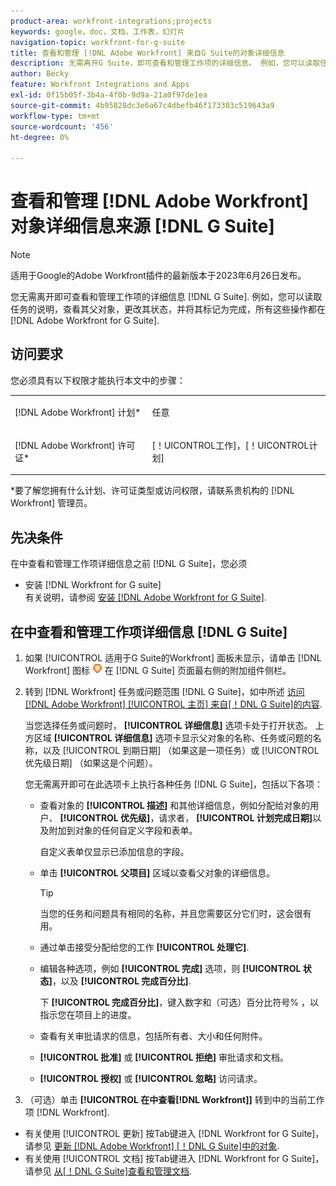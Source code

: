 ```yaml
---
product-area: workfront-integrations;projects
keywords: google，doc，文档，工作表，幻灯片
navigation-topic: workfront-for-g-suite
title: 查看和管理 [!DNL Adobe Workfront] 来自G Suite的对象详细信息
description: 无需离开G Suite，即可查看和管理工作项的详细信息。 例如，您可以读取任务的说明，查看其父对象，更改其状态，并将其标记为完成，所有这些操作都在 [!DNL Adobe Workfront] （对于G Suite）。
author: Becky
feature: Workfront Integrations and Apps
exl-id: 0f15b05f-3b4a-4f0b-9d9a-21a0f97de1ea
source-git-commit: 4b95828dc3e6a67c4dbefb46f173303c519643a9
workflow-type: tm+mt
source-wordcount: '456'
ht-degree: 0%

---
```


# 查看和管理 [!DNL Adobe Workfront] 对象详细信息来源 [!DNL G Suite]

>[!NOTE]
>
>适用于Google的Adobe Workfront插件的最新版本于2023年6月26日发布。

您无需离开即可查看和管理工作项的详细信息 [!DNL G Suite]. 例如，您可以读取任务的说明，查看其父对象，更改其状态，并将其标记为完成，所有这些操作都在 [!DNL Adobe Workfront for G Suite].

## 访问要求

您必须具有以下权限才能执行本文中的步骤：

<table style="table-layout:auto"> 
 <col> 
 <col> 
 <tbody> 
  <tr> 
   <td role="rowheader">[!DNL Adobe Workfront] 计划*</td> 
   <td> <p>任意</p> </td> 
  </tr> 
  <tr> 
   <td role="rowheader">[!DNL Adobe Workfront] 许可证*</td> 
   <td> <p>[！UICONTROL工作]，[！UICONTROL计划]</p> </td> 
  </tr> 
</tbody> 
</table>

&#42;要了解您拥有什么计划、许可证类型或访问权限，请联系贵机构的 [!DNL Workfront] 管理员。

## 先决条件

在中查看和管理工作项详细信息之前 [!DNL G Suite]，您必须

* 安装 [!DNL Workfront for G suite]\
   有关说明，请参阅 [安装 [!DNL Adobe Workfront for G Suite]](../../workfront-integrations-and-apps/workfront-for-g-suite/install-workfront-for-gsuite.md).

## 在中查看和管理工作项详细信息 [!DNL G Suite]

1. 如果 [!UICONTROL 适用于G Suite的Workfront] 面板未显示，请单击 [!DNL Workfront] 图标 ![](assets/wf-lion-icon.png) 在 [!DNL G Suite] 页面最右侧的附加组件侧栏。
1. 转到 [!DNL Workfront] 任务或问题范围 [!DNL G Suite]，如中所述 [访问 [!DNL Adobe Workfront] [!UICONTROL 主页] 来自[！DNL G Suite]的内容](../../workfront-integrations-and-apps/workfront-for-g-suite/access-wf-home-content-from-g-suite.md).

   当您选择任务或问题时， **[!UICONTROL 详细信息]** 选项卡处于打开状态。 上方区域 **[!UICONTROL 详细信息]** 选项卡显示父对象的名称、任务或问题的名称，以及 [!UICONTROL 到期日期] （如果这是一项任务）或 [!UICONTROL 优先级日期] （如果这是个问题）。


   您无需离开即可在此选项卡上执行各种任务 [!DNL G Suite]，包括以下各项：

   * 查看对象的 **[!UICONTROL 描述]** 和其他详细信息，例如分配给对象的用户、 **[!UICONTROL 优先级]**，请求者， **[!UICONTROL 计划完成日期]**&#x200B;以及附加到对象的任何自定义字段和表单。

     自定义表单仅显示已添加信息的字段。

   * 单击 **[!UICONTROL 父项目]** 区域以查看父对象的详细信息。

     >[!TIP]
     >
     >当您的任务和问题具有相同的名称，并且您需要区分它们时，这会很有用。

   * 通过单击接受分配给您的工作 **[!UICONTROL 处理它]**.
   * 编辑各种选项，例如 **[!UICONTROL 完成]** 选项，则 **[!UICONTROL 状态]**，以及 **[!UICONTROL 完成百分比]**.

     下 **[!UICONTROL 完成百分比]**，键入数字和（可选）百分比符号% ，以指示您在项目上的进度。
   * 查看有关审批请求的信息，包括所有者、大小和任何附件。
   * **[!UICONTROL 批准]** 或 **[!UICONTROL 拒绝]** 审批请求和文档。

   * **[!UICONTROL 授权]** 或 **[!UICONTROL 忽略]** 访问请求。

1. （可选）单击 **[!UICONTROL 在中查看[!DNL Workfront]]** 转到中的当前工作项 [!DNL Workfront].

* 有关使用 [!UICONTROL 更新] 按Tab键进入 [!DNL Workfront for G Suite]，请参见 [更新 [!DNL Adobe Workfront] [！DNL G Suite]中的对象](../../workfront-integrations-and-apps/workfront-for-g-suite/update-a-workfront-object-in-gsuite.md).
* 有关使用 [!UICONTROL 文档] 按Tab键进入 [!DNL Workfront for G Suite]，请参见 [从[！DNL G Suite]查看和管理文档](../../workfront-integrations-and-apps/workfront-for-g-suite/view-and-manage-documents-in-gsuite.md).
